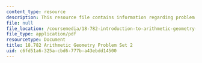 ```yaml
---
content_type: resource
description: This resource file contains information regarding problem set 2.
file: null
file_location: /coursemedia/18-782-introduction-to-arithmetic-geometry-fall-2013/c6fd51a6325acbd6777ba43ebdd14500_MIT18_782F13_pset2.pdf
file_type: application/pdf
resourcetype: Document
title: 18.782 Arithmetic Geometry Problem Set 2
uid: c6fd51a6-325a-cbd6-777b-a43ebdd14500
---
```


